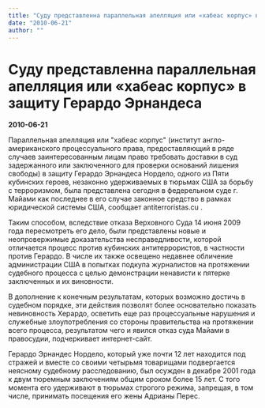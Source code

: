```yaml
---
title: "Суду представленна параллельная апелляция или «хабеас корпус» в защиту Герардо Эрнандеса"
date: "2010-06-21"
author: ""
---
```


# Суду представленна параллельная апелляция или «хабеас корпус» в защиту Герардо Эрнандеса

**2010-06-21** 

Параллельная апелляция или "хабеас корпус" (институт англо-американского процессуального права, предоставляющий в ряде случаев заинтересованным лицам право требовать доставки в суд задержанного или заключенного для проверки оснований лишения свободы) в защиту Герардо Эрнандеса Нордело, одного из Пяти кубинских героев, незаконно удерживаемых в тюрьмах США за борьбу с терроризмом, была представлена сегодня в федерельном суде г. Майами как последнее в его случае законное средство в рамках юридической системы США, сообщает antiterroristas.cu .

Таким способом, вследствие отказа Верховного Суда 14 июня 2009 года пересмотреть его дело, были представлены новые и неопровержимые доказательства несправедливости, которой отличается процесс против кубинских антитеррористов, в частности против Герардо. В числе их также освещено недавнее обличение администрации США в попытках подкупа журналистов на протяжении судебного процесса с целью демонстрации ненависти к пятерке заключенных и их виновности.

В дополнение к конечным результатам, которых возможно достичь в судебном порядке, эти действия позволят более основательно показать невиновность Херардо, осветить еще раз процессуальные нарушения и служебные злоупотребления со стороны правительства на протяжении всего процесса, результатом чего и явился отказ суда Майами в правосудии, подчеркивает интернет-сайт.

Герардо Эрнандес Нордело, который уже почти 12 лет находится под стражей и вместе со своими четырьмя товарищами подвергается неясному судебному расследованию, был осужден в декабре 2001 года к двум тюремным заключениям общим сроком более 15 лет. С того момента его удерживают в тюрьмах строгого режима, запрещая, в том числе, принимать посещения его жены Адрианы Перес.